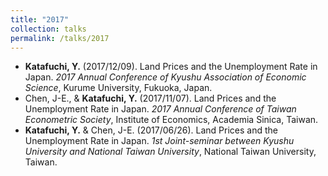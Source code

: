 ```yaml
---
title: "2017"
collection: talks
permalink: /talks/2017
---
```

* **Katafuchi, Y.** (2017/12/09). Land Prices and the Unemployment Rate in Japan. <i>2017 Annual Conference of Kyushu Association of Economic Science</i>, Kurume University, Fukuoka, Japan.
* Chen, J-E., & **Katafuchi, Y.** (2017/11/07). Land Prices and the Unemployment Rate in Japan. <i>2017 Annual Conference of Taiwan Econometric Society</i>, Institute of Economics, Academia Sinica, Taiwan.
* **Katafuchi, Y.** & Chen, J-E. (2017/06/26). Land Prices and the Unemployment Rate in Japan.  <i>1st Joint-seminar between Kyushu University and National Taiwan University</i>, National Taiwan University, Taiwan.